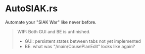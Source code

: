 # AutoSIAK.rs

Automate your "SIAK War" like never before.

> WIP: Both GUI and BE is unfinished.
> - GUI: persistent states between tabs not yet implemented
> - BE:  what was "/main/CousePlanEdit" looks like again?